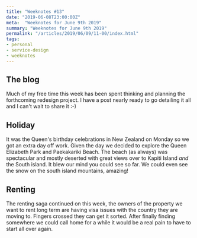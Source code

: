 ```yaml
---
title: "Weeknotes #13"
date: "2019-06-08T23:00:00Z"
meta:  "Weeknotes for June 9th 2019"
summary: "Weeknotes for June 9th 2019"
permalink: "/articles/2019/06/09/11-00/index.html"
tags:
- personal
- service-design
- weeknotes
---
```


## The blog

Much of my free time this week has been spent thinking and planning the forthcoming redesign project. I have a post nearly ready to go detailing it all and I can't wait to share it :-)

## Holiday

It was the Queen's birthday celebrations in New Zealand on Monday so we got an extra day off work. Given the day we decided to explore the Queen Elizabeth Park and Paekakariki  Beach. The beach (as always) was spectacular and mostly deserted with great views over to Kapiti Island *and* the South island. It blew our mind you could see so far. We could even see the snow on the south island mountains, amazing!

## Renting

The renting saga continued on this week, the owners of the  property we want to rent long term are having visa issues with the country they are moving to. Fingers crossed they can get it sorted. After finally finding somewhere we could call home for a while it would be a real pain to have to start all over again.
